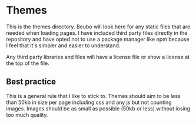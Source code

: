 # Themes

This is the themes directory. Beubo will look here for any static files that are needed when loading
pages. I have included third party files directly in the repository and have opted not to use a package
manager like npm because I feel that it's simpler and easier to understand.

Any third party libraries and files will have a license file or show a license at the top of the file.

## Best practice

This is a general rule that I like to stick to. Themes should aim to be less than 50kb in size 
per page including css and any js but not counting images. Images should be as small as possible 
(50kb or less) without losing too much quality.